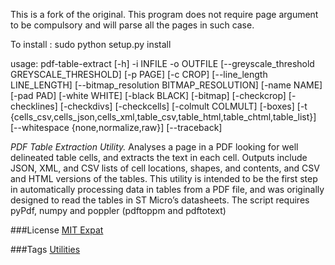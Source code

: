This is a fork of the original. This program does not require page argument to be compulsory and will parse all the pages in such case.

To install :  sudo python setup.py install

usage: pdf-table-extract [-h] -i INFILE -o OUTFILE
                         [--greyscale_threshold GREYSCALE_THRESHOLD] [-p PAGE]
                         [-c CROP] [--line_length LINE_LENGTH]
                         [--bitmap_resolution BITMAP_RESOLUTION] [-name NAME]
                         [-pad PAD] [-white WHITE] [-black BLACK] [-bitmap]
                         [-checkcrop] [-checklines] [-checkdivs] [-checkcells]
                         [-colmult COLMULT] [-boxes]
                         [-t {cells_csv,cells_json,cells_xml,table_csv,table_html,table_chtml,table_list}]
                         [--whitespace {none,normalize,raw}] [--traceback]

*PDF Table Extraction Utility.* Analyses a page in a PDF looking
for well delineated table cells, and extracts the text in each cell.
Outputs include JSON, XML, and CSV lists of cell locations, shapes,
and contents, and CSV and HTML versions of the tables. This utility
is intended to be the first step in automatically processing data
in tables from a PDF file, and was originally designed to read the
tables in ST Micro’s datasheets. The script requires pyPdf, numpy and poppler
(pdftoppm and pdftotext)

###License
[MIT Expat](http://ashimagroup.net/os/license/mit-expat)

###Tags
[Utilities](http://ashimagroup.net/os/tag/utilities)


